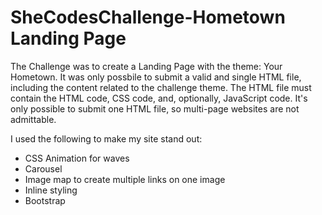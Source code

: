 # SheCodesChallenge-Hometown Landing Page

The Challenge was to create a Landing Page with the theme: Your Hometown.
It was only possbile to submit a valid and single HTML file, including the content related to the challenge theme. 
The HTML file must contain the HTML code, CSS code, and, optionally, JavaScript code. 
It's only possible to submit one HTML file, so multi-page websites are not admittable.

I used the following to make my site stand out:
- CSS Animation for waves
- Carousel
- Image map to create multiple links on one image
- Inline styling
- Bootstrap 
